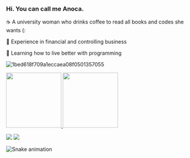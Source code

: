 ### Hi. You can call me Anoca.

☕ A university woman who drinks coffee to read all books and codes she wants (:

💸 Experience in financial and controlling business

🤎 Learning how to live better with programming

![1bed618f709a1eccaea08f0501357055](https://user-images.githubusercontent.com/108073716/176554504-f0e7dfd0-9d28-4a86-ae41-e605e1ffee2e.gif)

  <a href="https://github.com/anoca-cs">
   <img height="150em" src="https://github-readme-stats.vercel.app/api?username=anoca-cs&count_private=true&include_all_commits=true&show_icons=true&theme=gruvbox_light&hide_border=false&show_owner=true"/>
    <img height="150em" src="https://github-readme-stats.vercel.app/api/top-langs/?username=anoca-cs&theme=gruvbox_light&hide_border=false&&layout=compact"/>

 <a href="https://www.linkedin.com/in/cristina1911/" target="_blank"><img src="https://img.shields.io/badge/-LinkedIn-%23333?style=for-the-badge&logo=linkedin&logoColor=white" target="_blank"></a> 
  <a href="mailto:cristina1911@usp.br.com"><img src="https://img.shields.io/badge/-Gmail-%23333?style=for-the-badge&logo=gmail&logoColor=white" target="_blank"></a>
</div>

 ![Snake animation](https://github.com/anoca-cs/anoca-cs/blob/output/github-contribution-grid-snake.svg)
